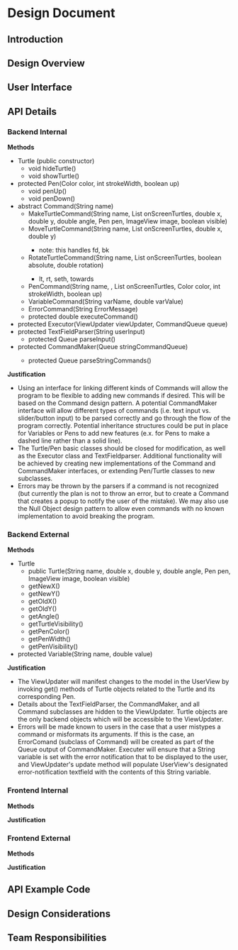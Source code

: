 # Design Document

## Introduction

## Design Overview

## User Interface

## API Details 

### Backend Internal
**Methods**
* Turtle (public constructor)
    * void hideTurtle()
    * void showTurtle()
* protected Pen(Color color, int strokeWidth, boolean up)
    * void penUp()
    * void penDown()
* abstract Command(String name)
    * MakeTurtleCommand(String name, List<Turtle> onScreenTurtles, double x, double y, double angle, Pen pen, ImageView image, boolean visible)
    * MoveTurtleCommand(String name, List<Turtle> onScreenTurtles, double x, double y)
        * note: this handles fd, bk
    * RotateTurtleCommand(String name, List<Turtle> onScreenTurtles, boolean absolute, double rotation) 
        * lt, rt, seth, towards
    * PenCommand(String name, , List<Turtle> onScreenTurtles, Color color, int strokeWidth, boolean up)
    * VariableCommand(String varName, double varValue)
    * ErrorCommand(String ErrorMessage)
    * protected double executeCommand()
* protected Executor(ViewUpdater viewUpdater, CommandQueue queue)
* protected TextFieldParser(String userInput)
    * protected Queue<Command> parseInput()
* protected CommandMaker(Queue<String> stringCommandQueue)
    * protected Queue<Command> parseStringCommands()
    
**Justification**
* Using an interface for linking different kinds of Commands will allow the program to be flexible to adding new commands if desired. This will be based on the Command design pattern. A potential CommandMaker interface will allow different types of commands (i.e. text input vs. slider/button input) to be parsed correctly and go through the flow of the program correctly. Potential inheritance structures could be put in place for Variables or Pens to add new features (e.x. for Pens to make a dashed line rather than a solid line).
* The Turtle/Pen basic classes should be closed for modification, as well as the Executor class and TextFieldparser. Additional functionality will be achieved by creating new implementations of the Command and CommandMaker interfaces, or extending Pen/Turtle classes to new subclasses.
* Errors may be thrown by the parsers if a command is not recognized (but currently the plan is not to throw an error, but to create a Command that creates a popup to notify the user of the mistake). We may also use the Null Object design pattern to allow even commands with no known implementation to avoid breaking the program.

### Backend External
**Methods**
* Turtle
    * public Turtle(String name, double x, double y, double angle, Pen pen, ImageView image, boolean visible)
    * getNewX()
    * getNewY()
    * getOldX()
    * getOldY()
    * getAngle()
    * getTurtleVisibility()
    * getPenColor()
    * getPenWidth()
    * getPenVisibility()
* protected Variable(String name, double value)

**Justification**
* The ViewUpdater will manifest changes to the model in the UserView by invoking get() methods of Turtle objects related to the Turtle and its corresponding Pen. 
* Details about the TextFieldParser, the CommandMaker, and all Command subclasses are hidden to the ViewUpdater. Turtle objects are the only backend objects which will be accessible to the ViewUpdater. 
* Errors will be made known to users in the case that a user mistypes a command or misformats its arguments. If this is the case, an ErrorComand (subclass of Command) will be created as part of the Queue<Command> output of CommandMaker. Executer will ensure that a String variable is set with the error notification that to be displayed to the user, and ViewUpdater's update method will populate UserView's designated error-notification textfield with the contents of this String variable. 

### Frontend Internal
**Methods**

**Justification**

### Frontend External
**Methods**

**Justification**

## API Example Code

## Design Considerations

## Team Responsibilities

